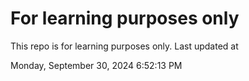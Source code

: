 # For learning purposes only
This repo is for learning purposes only.
Last updated at

Monday, September 30, 2024 6:52:13 PM

